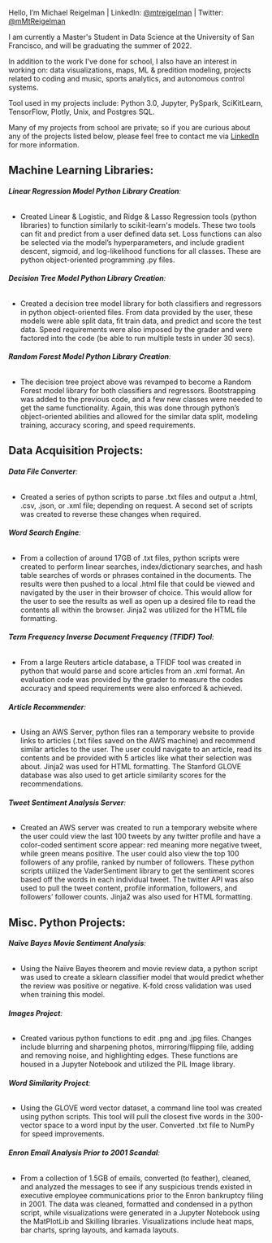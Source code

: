 Hello, I’m Michael Reigelman | LinkedIn: [@mtreigelman](https://www.linkedin.com/in/mtreigelman/) | Twitter: [@mMtReigelman](https://twitter.com/MtReigelman)

I am currently a Master's Student in Data Science at the University of San Francisco, and will be graduating the summer of 2022. 

In addition to the work I've done for school, I also have an interest in working on:  data visualizations, maps, ML & predition modeling, projects related to coding and music, sports analytics, and autonomous control systems. 

Tool used in my projects include: Python 3.0, Jupyter, PySpark, SciKitLearn, TensorFlow, Plotly, Unix, and Postgres SQL.

Many of my projects from school are private; so if you are curious about any of the projects listed below, please feel free to contact me via [LinkedIn](https://www.linkedin.com/in/mtreigelman/) for more information. 

## Machine Learning Libraries:  

###### **Linear Regression Model Python Library Creation**:  

- Created Linear & Logistic, and Ridge & Lasso Regression tools (python libraries) to function similarly to scikit-learn's models. These two tools can fit and predict from a user defined data set. Loss functions can also be selected via the model’s hyperparameters, and include gradient descent, sigmoid, and log-likelihood functions for all classes. These are python object-oriented programming .py files.  

 

###### **Decision Tree Model Python Library Creation**: 

- Created a decision tree model library for both classifiers and regressors in python object-oriented files. From data provided by the user, these models were able split data, fit train data, and predict and score the test data. Speed requirements were also imposed by the grader and were factored into the code (be able to run multiple tests in under 30 secs).  

 

###### **Random Forest Model Python Library Creation**:  

- The decision tree project above was revamped to become a Random Forest model library for both classifiers and regressors. Bootstrapping was added to the previous code, and a few new classes were needed to get the same functionality. Again, this was done through python’s object-oriented abilities and allowed for the similar data split, modeling training, accuracy scoring, and speed requirements.  

 

## Data Acquisition Projects: 

###### **Data File Converter**: 

- Created a series of python scripts to parse .txt files and output a .html, .csv, .json, or .xml file; depending on request. A second set of scripts was created to reverse these changes when required.  

 

###### **Word Search Engine**:  

- From a collection of around 17GB of .txt files, python scripts were created to perform linear searches, index/dictionary searches, and hash table searches of words or phrases contained in the documents. The results were then pushed to a local .html file that could be viewed and navigated by the user in their browser of choice. This would allow for the user to see the results as well as open up a desired file to read the contents all within the browser. Jinja2 was utilized for the HTML file formatting.  

 

###### **Term Frequency Inverse Document Frequency (TFIDF) Tool**: 

- From a large Reuters article database, a TFIDF tool was created in python that would parse and score articles from an .xml format. An evaluation code was provided by the grader to measure the codes accuracy and speed requirements were also enforced & achieved.  

 

###### **Article Recommender**:  

- Using an AWS Server, python files ran a temporary website to provide links to articles (.txt files saved on the AWS machine) and recommend similar articles to the user. The user could navigate to an article, read its contents and be provided with 5 articles like what their selection was about. Jinja2 was used for HTML formatting. The Stanford GLOVE database was also used to get article similarity scores for the recommendations.  

 

###### **Tweet Sentiment Analysis Server**:  

- Created an AWS server was created to run a temporary website where the user could view the last 100 tweets by any twitter profile and have a color-coded sentiment score appear: red meaning more negative tweet, while green means positive. The user could also view the top 100 followers of any profile, ranked by number of followers. These python scripts utilized the VaderSentiment library to get the sentiment scores based off the words in each individual tweet. The twitter API was also used to pull the tweet content, profile information, followers, and followers’ follower counts. Jinja2 was also used for HTML formatting.  


## Misc. Python Projects: 

###### **Naïve Bayes Movie Sentiment Analysis**:  

- Using the Naïve Bayes theorem and movie review data, a python script was used to create a sklearn classifier model that would predict whether the review was positive or negative. K-fold cross validation was used when training this model.  



###### **Images Project**:  

- Created various python functions to edit .png and .jpg files. Changes include blurring and sharpening photos, mirroring/flipping file, adding and removing noise, and highlighting edges. These functions are housed in a Jupyter Notebook and utilized the PIL Image library.  

 

###### **Word Similarity Project**:  

- Using the GLOVE word vector dataset, a command line tool was created using python scripts. This tool will pull the closest five words in the 300-vector space to a word input by the user. Converted .txt file to NumPy for speed improvements.  

 

###### **Enron Email Analysis Prior to 2001 Scandal**: 

- From a collection of 1.5GB of emails, converted (to feather), cleaned, and analyzed the messages to see if any suspicious trends existed in executive employee communications prior to the Enron bankruptcy filing in 2001. The data was cleaned, formatted and condensed in a python script, while visualizations were generated in a Jupyter Notebook using the MatPlotLib and Skilling libraries. Visualizations include heat maps, bar charts, spring layouts, and kamada layouts.  

<!---
mtreigelman/mtreigelman is a ✨ special ✨ repository because its `README.md` (this file) appears on your GitHub profile.
You can click the Preview link to take a look at your changes.
--->
